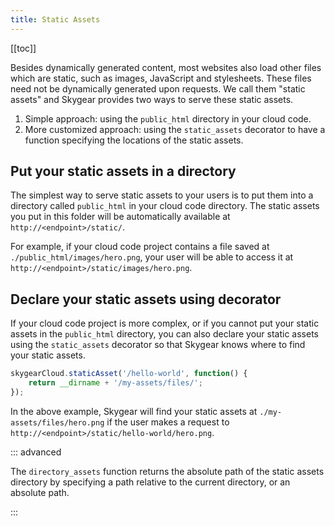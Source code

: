 ```yaml
---
title: Static Assets
---
```


[[toc]]

Besides dynamically generated content,
most websites also load other files which are static,
such as images, JavaScript and stylesheets.
These files need not be dynamically generated upon requests.
We call them "static assets" and Skygear provides two ways
to serve these static assets.

1. Simple approach: using the `public_html` directory in your cloud code.
2. More customized approach: using the `static_assets` decorator to
   have a function specifying the locations of the static assets.

## Put your static assets in a directory

The simplest way to serve static assets to your users is to put them into
a directory called `public_html` in your cloud code directory. The static
assets you put in this folder will be automatically available at
`http://<endpoint>/static/`.

For example, if your cloud code project contains a file saved at
`./public_html/images/hero.png`, your user will be able to access it
at `http://<endpoint>/static/images/hero.png`.

## Declare your static assets using decorator

If your cloud code project is more complex,
or if you cannot put your static assets in the `public_html` directory,
you can also declare your static assets using the `static_assets`
decorator so that Skygear knows where to find your static assets.

```javascript
skygearCloud.staticAsset('/hello-world', function() {
    return __dirname + '/my-assets/files/';
});
```

In the above example,
Skygear will find your static assets at
`./my-assets/files/hero.png` if the user makes a request to
`http://<endpoint>/static/hello-world/hero.png`.

::: advanced

The `directory_assets` function returns the absolute path of the static assets
directory by specifying a path relative to the current directory,
or an absolute path.

:::
